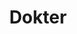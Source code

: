 ---
id: 68
title : Dokter
linkurl: https://drive.google.com/drive/folders/1d8mGv3yvO0uYJmQk6TgbLOOXrwMfYjrm?usp=sharing
fitur : aspekpajak
createdTime : 31/07/2019
modifiedTime : 26/12/2019
topik: Versi Lengkap
img: doctor.png
---